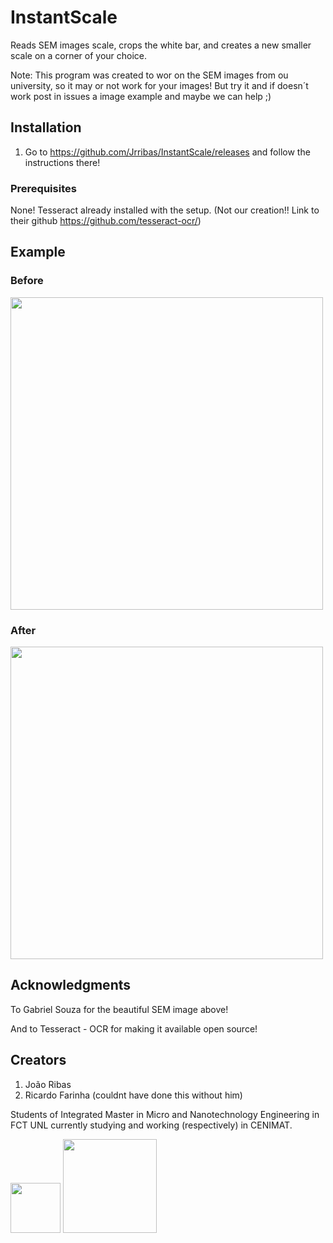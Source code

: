 # InstantScale
Reads SEM images scale, crops the white bar, and creates a new smaller scale on a corner of your choice.

Note: This program was created to wor on the SEM images from ou university, so it may or not work for your images! But try it and if doesn´t work post in issues a image example and maybe we can help ;)

## Installation

1. Go to https://github.com/Jrribas/InstantScale/releases and follow the instructions there!

### Prerequisites

None! Tesseract already installed with the setup. (Not our creation!! Link to their github https://github.com/tesseract-ocr/)

## Example
### Before
<img src="http://i.imgur.com/62LpuB6.png" width="500">

### After
<img src="http://i.imgur.com/NdoLOkH.png" width="500">

## Acknowledgments

To Gabriel Souza for the beautiful SEM image above!

And to Tesseract - OCR for making it available open source!

## Creators

1. João Ribas
2. Ricardo Farinha (couldnt have done this without him)

Students of Integrated Master in Micro and Nanotechnology Engineering in FCT UNL currently studying and working (respectively) in CENIMAT.

<img src="http://www.cenimat.fct.unl.pt/sites/www.cenimat.fct.unl.pt/themes/cenimat_fct_unl_pt/images/logo.png" width="80"> <img src="http://www.dcm.fct.unl.pt/sites/www.dcm.fct.unl.pt/themes/dcm_fct_unl_pt_2017/images/logo.png" width="150">
